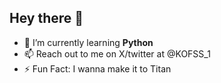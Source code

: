 ## Hey there 👋

- 🌱 I’m currently learning **Python**
- 📫 Reach out to me on X/twitter at @KOFSS_1
- ⚡ Fun Fact: I wanna make it to Titan
